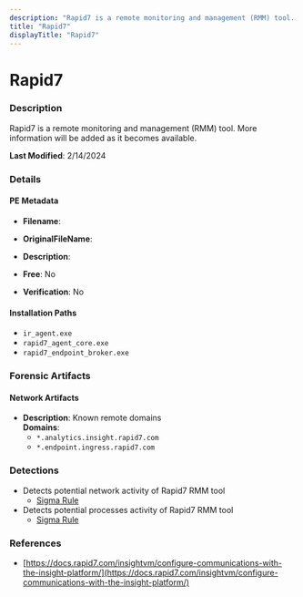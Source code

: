 ```yaml
---
description: "Rapid7 is a remote monitoring and management (RMM) tool. More information will be added as it becomes available."
title: "Rapid7"
displayTitle: "Rapid7"
---
```




# Rapid7


### Description

Rapid7 is a remote monitoring and management (RMM) tool. More information will be added as it becomes available.



**Last Modified**: 2/14/2024

### Details


#### PE Metadata
- **Filename**: 
- **OriginalFileName**: 
- **Description**: 


- **Free**: No

- **Verification**: No




#### Installation Paths
- `ir_agent.exe`
- `rapid7_agent_core.exe`
- `rapid7_endpoint_broker.exe`

### Forensic Artifacts




#### Network Artifacts
- **Description**: Known remote domains
<br/>**Domains**:
    - `*.analytics.insight.rapid7.com`
    - `*.endpoint.ingress.rapid7.com`


### Detections
- Detects potential network activity of Rapid7 RMM tool
  - [Sigma Rule](https://github.com/magicsword-io/LOLRMM/blob/main/detections/sigma/rapid7_network_sigma.yml)
- Detects potential processes activity of Rapid7 RMM tool
  - [Sigma Rule](https://github.com/magicsword-io/LOLRMM/blob/main/detections/sigma/rapid7_processes_sigma.yml)

### References
- [https://docs.rapid7.com/insightvm/configure-communications-with-the-insight-platform/](https://docs.rapid7.com/insightvm/configure-communications-with-the-insight-platform/)


